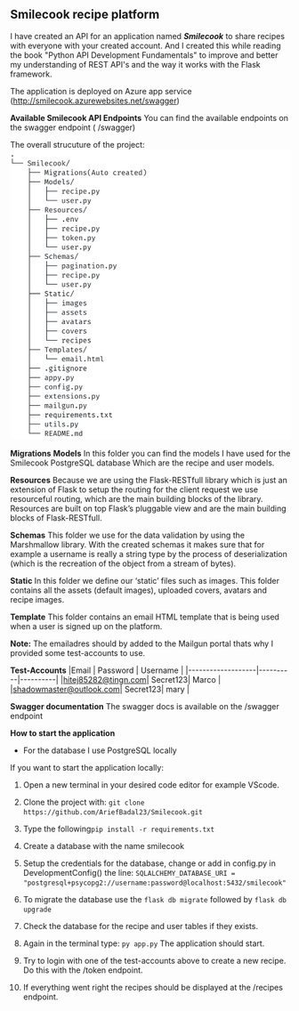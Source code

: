 ## Smilecook recipe platform

I have created an API for an application named _**Smilecook**_ to share recipes with everyone with your created account. And I created this while reading the book "Python API Development Fundamentals" to improve and better my understanding of REST API's and the way it works with the Flask framework.

The application is deployed on Azure app service 
(http://smilecook.azurewebsites.net/swagger)

**Available Smilecook API Endpoints**
You can find the available endpoints on the swagger endpoint ( /swagger)

The overall strucuture of the project:
![structure of the project](/documentation/project_structure.jpg)


**Migrations**
**Models**
In this folder you can find the models I have used for the Smilecook PostgreSQL database
Which are the recipe and user models.

**Resources**
Because we are using the Flask-RESTfull library which is just an extension of Flask
to setup the routing for the client request we use resourceful routing, which are the main building blocks of the library. Resources are built on top Flask’s pluggable view and are the main building blocks of Flask-RESTfull.


**Schemas**
This folder we use for the data validation by using the Marshmallow library.
With the created schemas it makes sure that for example a username is really a string type by the process of deserialization (which is the recreation of the object from a stream of bytes).

**Static**
In this folder we define our ‘static’ files such as images. This folder contains all the assets (default images), uploaded covers, avatars and recipe images.

**Template**
This folder contains an email HTML template that is being used when a user is signed up on the platform.

**Note:**
The emailadres should by added to the Mailgun portal thats why I provided some
test-accounts to use.

**Test-Accounts**
|Email              | Password | Username |
|-------------------|----------|----------|
|hitej85282@tingn.com| Secret123| Marco    |
|shadowmaster@outlook.com| Secret123| mary |


**Swagger documentation**
The swagger docs is available on the /swagger endpoint


**How to start the application**
* For the database I use PostgreSQL locally

If you want to start the application locally:
1. Open a new terminal in your desired code editor for example VScode.
2. Clone the project with: `git clone https://github.com/AriefBadal23/Smilecook.git`
3. Type the following`pip install -r requirements.txt`

4. Create a database with the name smilecook
5. Setup the credentials for the database, change or add in config.py in DevelopmentConfig() the line:  `SQLALCHEMY_DATABASE_URI = "postgresql+psycopg2://username:password@localhost:5432/smilecook"`

6. To migrate the database use the `flask db migrate` followed by `flask db upgrade`
7. Check the database for the recipe and user tables if they exists.
8. Again in the terminal type: `py app.py` The application should start.
9. Try to login with one of the test-accounts above to create a new recipe. Do this with the /token endpoint.
10.  If everything went right the recipes should be displayed at the /recipes endpoint.